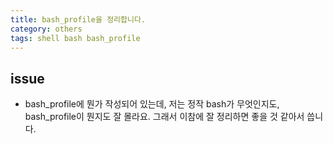 ```yaml
---
title: bash_profile을 정리합니다. 
category: others
tags: shell bash bash_profile
---
```


## issue

- bash_profile에 뭔가 작성되어 있는데, 저는 정작 bash가 무엇인지도, bash_profile이 뭔지도 잘 몰라요. 그래서 이참에 잘 정리하면 좋을 것 같아서 씁니다. 




